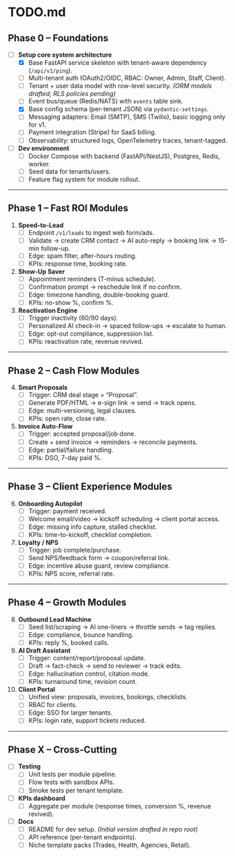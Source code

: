 # TODO.md

## Phase 0 – Foundations
- [ ] **Setup core system architecture**
  - [x] Base FastAPI service skeleton with tenant-aware dependency (`/api/v1/ping`).
  - [ ] Multi-tenant auth (OAuth2/OIDC, RBAC: Owner, Admin, Staff, Client).
  - [ ] Tenant + user data model with row-level security. _(ORM models drafted; RLS policies pending)_
  - [ ] Event bus/queue (Redis/NATS) with `events` table sink.
  - [x] Base config schema (per-tenant JSON) via `pydantic-settings`.
  - [ ] Messaging adapters: Email (SMTP), SMS (Twilio), basic logging only for v1.
  - [ ] Payment integration (Stripe) for SaaS billing.
  - [ ] Observability: structured logs, OpenTelemetry traces, tenant-tagged.
- [ ] **Dev environment**
  - [ ] Docker Compose with backend (FastAPI/NestJS), Postgres, Redis, worker.
  - [ ] Seed data for tenants/users.
  - [ ] Feature flag system for module rollout.

---

## Phase 1 – Fast ROI Modules
1. **Speed-to-Lead**
   - [ ] Endpoint `/v1/leads` to ingest web form/ads.
   - [ ] Validate → create CRM contact → AI auto-reply → booking link → 15-min follow-up.
   - [ ] Edge: spam filter, after-hours routing.
   - [ ] KPIs: response time, booking rate.
2. **Show-Up Saver**
   - [ ] Appointment reminders (T-minus schedule).
   - [ ] Confirmation prompt → reschedule link if no confirm.
   - [ ] Edge: timezone handling, double-booking guard.
   - [ ] KPIs: no-show %, confirm %.
3. **Reactivation Engine**
   - [ ] Trigger inactivity (60/90 days).
   - [ ] Personalized AI check-in → spaced follow-ups → escalate to human.
   - [ ] Edge: opt-out compliance, suppression list.
   - [ ] KPIs: reactivation rate, revenue revived.

---

## Phase 2 – Cash Flow Modules
4. **Smart Proposals**
   - [ ] Trigger: CRM deal stage = “Proposal”.
   - [ ] Generate PDF/HTML → e-sign link → send → track opens.
   - [ ] Edge: multi-versioning, legal clauses.
   - [ ] KPIs: open rate, close rate.
5. **Invoice Auto-Flow**
   - [ ] Trigger: accepted proposal/job done.
   - [ ] Create + send invoice → reminders → reconcile payments.
   - [ ] Edge: partial/failure handling.
   - [ ] KPIs: DSO, 7-day paid %.

---

## Phase 3 – Client Experience Modules
6. **Onboarding Autopilot**
   - [ ] Trigger: payment received.
   - [ ] Welcome email/video → kickoff scheduling → client portal access.
   - [ ] Edge: missing info capture, stalled checklist.
   - [ ] KPIs: time-to-kickoff, checklist completion.
7. **Loyalty / NPS**
   - [ ] Trigger: job complete/purchase.
   - [ ] Send NPS/feedback form → coupon/referral link.
   - [ ] Edge: incentive abuse guard, review compliance.
   - [ ] KPIs: NPS score, referral rate.

---

## Phase 4 – Growth Modules
8. **Outbound Lead Machine**
   - [ ] Seed list/scraping → AI one-liners → throttle sends → tag replies.
   - [ ] Edge: compliance, bounce handling.
   - [ ] KPIs: reply %, booked calls.
9. **AI Draft Assistant**
   - [ ] Trigger: content/report/proposal update.
   - [ ] Draft → fact-check → send to reviewer → track edits.
   - [ ] Edge: hallucination control, citation mode.
   - [ ] KPIs: turnaround time, revision count.
10. **Client Portal**
    - [ ] Unified view: proposals, invoices, bookings, checklists.
    - [ ] RBAC for clients.
    - [ ] Edge: SSO for larger tenants.
    - [ ] KPIs: login rate, support tickets reduced.

---

## Phase X – Cross-Cutting
- [ ] **Testing**
  - [ ] Unit tests per module pipeline.
  - [ ] Flow tests with sandbox APIs.
  - [ ] Smoke tests per tenant template.
- [ ] **KPIs dashboard**
  - [ ] Aggregate per module (response times, conversion %, revenue revived).
- [ ] **Docs**
  - [ ] README for dev setup. _(Initial version drafted in repo root)_
  - [ ] API reference (per-tenant endpoints).
  - [ ] Niche template packs (Trades, Health, Agencies, Retail).
